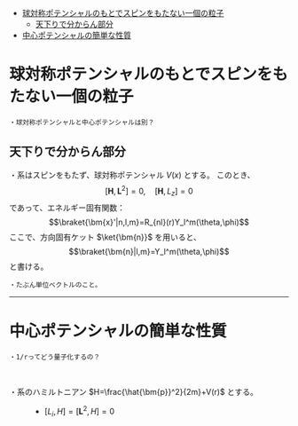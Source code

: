
- [球対称ポテンシャルのもとでスピンをもたない一個の粒子](#球対称ポテンシャルのもとでスピンをもたない一個の粒子)
  - [天下りで分からん部分](#天下りで分からん部分)
- [中心ポテンシャルの簡単な性質](#中心ポテンシャルの簡単な性質)



# 球対称ポテンシャルのもとでスピンをもたない一個の粒子

    ・球対称ポテンシャルと中心ポテンシャルは別？

## 天下りで分からん部分

・系はスピンをもたず、球対称ポテンシャル $V(x)$ とする。 
このとき、
$$[\bm{H},\bm{L}^2]=0,\quad[\bm{H},L_z]=0$$
であって、エネルギー固有関数：
$$\braket{\bm{x}'|n,l,m}=R_{nl}(r)Y_l^m(\theta,\phi)$$
ここで、方向固有ケット $\ket{\bm{n}}$ を用いると、
$$\braket{\bm{n}|l,m}=Y_l^m(\theta,\phi)$$
と書ける。
<br>

    ・たぶん単位ベクトルのこと。

---

# 中心ポテンシャルの簡単な性質

    ・1/rってどう量子化するの？
<br>

<dl><dt>

・系のハミルトニアン $H=\frac{\hat{\bm{p}}^2}{2m}+V(r)$ とする。
<br>

</dt><dd>

- $[L_i,H]=[\bm{L}^2,H]=0$

</dd></dl>